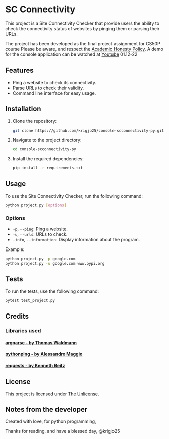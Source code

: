 # SC Connectivity

This project is a Site Connectivity Checker that provide users the ability to check the connectivity status of websites by pinging them or parsing their URLs.

The project has been developed as the final project assignment for CS50P course
Please be aware, and respect the [Academic Honesty Policy](https://cs50.harvard.edu/x/2023/honesty/).
A demo for the console application can be watched at [Youtube](https://www.youtube.com/watch?v=j-iIdt9iBcY)
01.12-22

## Features

- Ping a website to check its connectivity.
- Parse URLs to check their validity.
- Command line interface for easy usage.

## Installation

1. Clone the repository:
    ```sh
    git clone https://github.com/krigjo25/console-scconnectivity-py.git
    ```
2. Navigate to the project directory:
    ```sh
    cd console-scconnectivity-py
    ```
3. Install the required dependencies:
    ```sh
    pip install -r requirements.txt
    ```

## Usage

To use the Site Connectivity Checker, run the following command:

```sh
python project.py [options]
```

### Options

- `-p`, `--ping`: Ping a website.
- `-u`, `--urls`: URLs to check.
- `-info`, `--information`: Display information about the program.

Example:

```sh
python project.py -p google.com
python project.py -u google.com www.pypi.org
```

## Tests

To run the tests, use the following command:

```sh
pytest test_project.py
```

## Credits

###  Libraries used

#### [argparse      - by Thomas Waldmann](https://pypi.org/project/argparse/)
#### [pythonping    - by Alessandro Maggio](https://pypi.org/project/pythonping/)
#### [requests      - by  Kenneth Reitz](https://requests.readthedocs.io/en/latest/)


## License

This project is licensed under [The Unlicense](./LICENCE).

## Notes from the developer
Created with love, for python programming,

Thanks for reading, and have a blessed day,
@krigjo25


